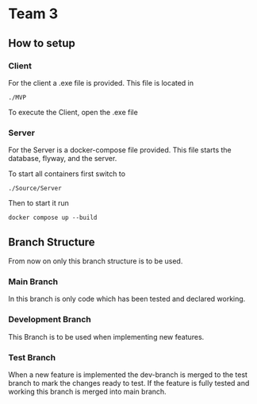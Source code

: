 # Team 3

## How to setup

### Client
For the client a .exe file is provided. This file is located in 
```
./MVP
```
To execute the Client, open the .exe file

### Server
For the Server is a docker-compose file provided. This file starts the database, flyway, and the server.

To start all containers first switch to
```
./Source/Server
```

Then to start it run

```
docker compose up --build
```

## Branch Structure

From now on only this branch structure is to be used.

### Main Branch
In this branch is only code which has been tested and declared working.

### Development Branch
This Branch is to be used when implementing new features.

### Test Branch
When a new feature is implemented the dev-branch is merged to the test branch to mark the changes ready to test.
If the feature is fully tested and working this branch is merged into main branch.

